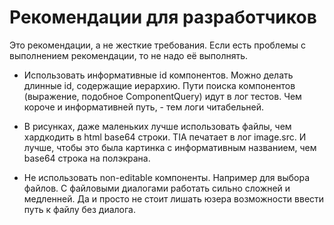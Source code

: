 # Рекомендации для разработчиков

Это рекомендации, а не жесткие требования. Если есть проблемы с выполнением рекомендации, то не надо её выполнять.

* Использовать информативные id компонентов. Можно делать длинные id, содержащие иерархию.
Пути поиска компонентов (выражение, подобное ComponentQuery) идут в лог тестов.
Чем короче и информативней путь, - тем логи читабельней.

* В рисунках, даже маленьких лучше использовать файлы, чем хардкодить в html base64 строки.
TIA печатает в лог image.src. И лучше, чтобы это была картинка с информативным названием, чем base64 строка на полэкрана.

* Не использовать non-editable компоненты. Например для выбора файлов.
С файловыми диалогами работать сильно сложней и медленней.
Да и просто не стоит лишать юзера возможности ввести путь к файлу без диалога.
